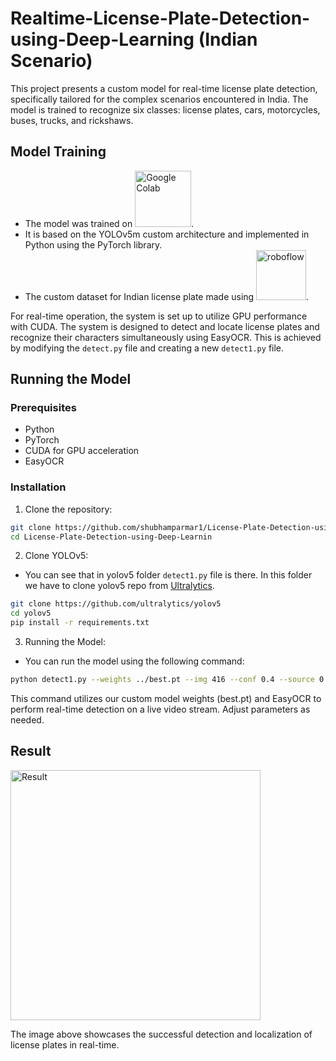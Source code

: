 # Realtime-License-Plate-Detection-using-Deep-Learning (Indian Scenario)

This project presents a custom model for real-time license plate detection, specifically tailored for the complex scenarios encountered in India. The model is trained to recognize six classes: license plates, cars, motorcycles, buses, trucks, and rickshaws.

## Model Training

- The model was trained on <a href="https://colab.research.google.com"><img src="https://cdn.jsdelivr.net/gh/shubhamparmar1/License-Plate-Detection-using-Deep-Learning/.config/colab1.png" alt="Google Colab" width = 90px></a>. 
- It is based on the YOLOv5m custom architecture and implemented in Python using the PyTorch library.
- The custom dataset for Indian license plate made using <a href="https://roboflow.com/"><img src="https://cdn.jsdelivr.net/gh/shubhamparmar1/License-Plate-Detection-using-Deep-Learning/.config/roboflow1.png" alt="roboflow" width = 80px></a>. 

For real-time operation, the system is set up to utilize GPU performance with CUDA. The system is designed to detect and locate license plates and recognize their characters simultaneously using EasyOCR. This is achieved by modifying the `detect.py` file and creating a new `detect1.py` file.

## Running the Model

### Prerequisites

- Python
- PyTorch
- CUDA for GPU acceleration
- EasyOCR

### Installation

1. Clone the repository:

```bash
git clone https://github.com/shubhamparmar1/License-Plate-Detection-using-Deep-Learning.git
cd License-Plate-Detection-using-Deep-Learnin
```
2. Clone YOLOv5:

- You can see that in yolov5 folder `detect1.py` file is there. In this folder we have to clone yolov5 repo from [Ultralytics](https://github.com/ultralytics/yolov5).
```bash
git clone https://github.com/ultralytics/yolov5
cd yolov5
pip install -r requirements.txt
```
3. Running the Model:

- You can run the model using the following command:
```bash
python detect1.py --weights ../best.pt --img 416 --conf 0.4 --source 0
```
This command utilizes our custom model weights (best.pt) and EasyOCR to perform real-time detection on a live video stream. Adjust parameters as needed.


## Result

<img alt="Result" width="400" src="https://cdn.jsdelivr.net/gh/shubhamparmar1/License-Plate-Detection-using-Deep-Learning/.config/result1.gif">

The image above showcases the successful detection and localization of license plates in real-time.


